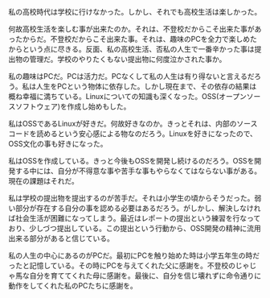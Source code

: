 私の高校時代は学校に行けなかった。しかし、それでも高校生活は楽しかった。

何故高校生活を楽しむ事が出来たのか。それは、不登校だからこそ出来た事があったからだ。不登校だからこそ出来た事。それは、趣味のPCを全力で楽しめたからという点に尽きる。反面、私の高校生活、否私の人生で一番辛かった事は提出物の管理だ。学校のやりたくもない提出物に何度泣かされた事か。

私の趣味はPCだ。PCは活力だ。PCなくして私の人生は有り得ないと言えるだろう。私は人生をPCという物体に依存した。しかし現在まで、その依存の結果は概ね幸福に満ちている。Linuxについての知識も深くなった。OSS(オープンソースソフトウェア)を作成し始めもした。

私はOSSであるLinuxが好きだ。何故好きなのか。きっとそれは、内部のソースコードを読めるという安心感による物なのだろう。Linuxを好きになったので、OSS文化の事も好きになった。

私はOSSを作成している。きっと今後もOSSを開発し続けるのだろう。OSSを開発する中には、自分が不得意な事や苦手な事もやらなくてはならない事がある。現在の課題はそれだ。

私は学校の提出物を提出するのが苦手だ。それは小学生の頃からそうだった。弱い部分が存在する自分の事を認める必要はあるだろう。がしかし、解決しなければ社会生活が困難になってしまう。最近はレポートの提出という練習を行なっており、少しづつ提出している。この提出という行動から、OSS開発の精神に流用出来る部分があると信じている。

私の人生の中心にあるのがPCだ。最初にPCを触り始めた時は小学五年生の時だったと記憶している。その時にPCを与えてくれた父に感謝を。不登校のじゃじゃ馬な自分を育ててくれた母に感謝を。最後に、自分を信じ壊れずに命令通りに動作をしてくれた私のPCたちに感謝を。
